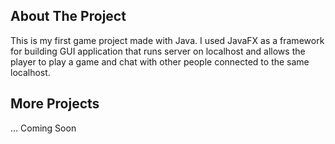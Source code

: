 ## About The Project

This is my first game project made with Java. I used JavaFX as a framework for building GUI application that runs server on localhost and allows the player to play a game and chat with other people connected to the same localhost.

## More Projects
... Coming Soon
